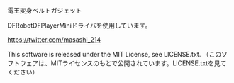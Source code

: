 電王変身ベルトガジェット

DFRobotDFPlayerMiniドライバを使用しています。

https://twitter.com/masashi_214

This software is released under the MIT License, see LICENSE.txt.
（このソフトウェアは、MITライセンスのもとで公開されています。LICENSE.txtを見てください）
